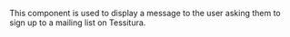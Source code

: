 This component is used to display a message to the user asking them 
to sign up to a mailing list on Tessitura.